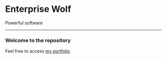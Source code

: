  Enterprise Wolf
 ===============


 Powerful software

 -----------------

 ### Welcome to the repository


 Feel free to access [my portfolio](http://Xodus899.github.io)


